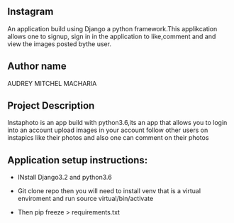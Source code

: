 ## Instagram
An application build using Django a python framework.This applikcation allows one to signup, sign in in the application to like,comment and and view the images posted bythe user.

## Author name
AUDREY MITCHEL MACHARIA

## Project Description
Instaphoto  is an app build with python3.6,its an app that allows you to login into an account upload images in your
account follow other users on instapics  like their photos and also one can comment on their photos


## Application setup instructions:
- INstall Django3.2 and python3.6

- Git clone repo then you will need to install venv that is a  virtual enviroment and run source virtual/bin/activate

- Then pip freeze > requirements.txt